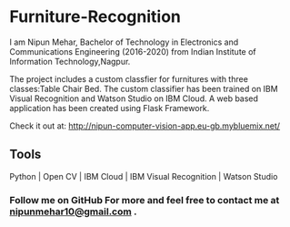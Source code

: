 # Furniture-Recognition

I am Nipun Mehar, Bachelor of Technology in Electronics and Communications Engineering (2016-2020) from Indian Institute of Information Technology,Nagpur.

The project includes a custom classfier for furnitures with three classes:Table Chair Bed. The custom classifier has been trained on IBM Visual Recognition and Watson Studio on IBM Cloud. A web based application has been created using Flask Framework.

Check it out at: http://nipun-computer-vision-app.eu-gb.mybluemix.net/

## Tools
Python |
Open CV |
IBM Cloud |
IBM Visual Recognition |
Watson Studio


### Follow me on GitHub For more and feel free to contact me at nipunmehar10@gmail.com . 


